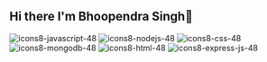 ## Hi there I'm Bhoopendra Singh👋
![icons8-javascript-48](https://github.com/user-attachments/assets/cca76161-90e1-4cb7-ada3-bd17f7555739)
![icons8-nodejs-48](https://github.com/user-attachments/assets/9eba7a32-b459-4d4c-bf23-9cd8ee5c586f)
![icons8-css-48](https://github.com/user-attachments/assets/09e0947b-93bd-4d18-8e69-707d931cc9bc)
![icons8-mongodb-48](https://github.com/user-attachments/assets/15e8d2d8-531e-4be0-bff0-5f015afe701a)
![icons8-html-48](https://github.com/user-attachments/assets/4a77ec01-4c2c-4baa-9bbc-430a11c0fa04)
![icons8-express-js-48](https://github.com/user-attachments/assets/eb2c3249-5bff-48b0-bcf3-b2c8f54de483)

<!--![icons8-html-48](https://github.com/user-attachments/assets/bd724464-086d-4488-9d88-d6ff1201a6e4)

**bhoopendrasingh2306/bhoopendrasingh2306** is a ✨ _special_ ✨ repository because its `README.md` (this file) appears on your GitHub profile.

Here are some ideas to get you started:

- 🔭 I’m currently working on ...
- 🌱 I’m currently learning ...
- 👯 I’m looking to collaborate on ...
- 🤔 I’m looking for help with ...
- 💬 Ask me about ...
- 📫 How to reach me: ...
- 😄 Pronouns: ...
- ⚡ Fun fact: ...
-->
